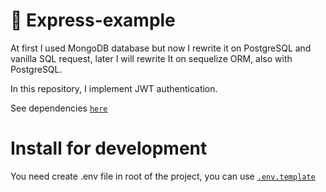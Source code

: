 # 🚅 Express-example

At first I used MongoDB database but now I rewrite it on PostgreSQL and vanilla SQL request, later I will rewrite It on sequelize ORM, also with PostgreSQL.

In this repository, I implement JWT authentication.

See dependencies [`here`](./package.json "package.json")

# **Install for development**
You need create .env file in root of the project, you can use [`.env.template`](././.env.template ".env.template")
